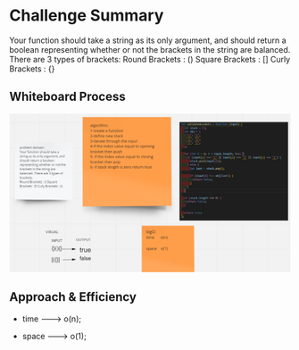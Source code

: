 # Challenge Summary

Your function should take a string as its only argument, and should return a boolean representing whether or not the brackets in the string are balanced. There are 3 types of brackets:
Round Brackets : () Square Brackets : [] Curly Brackets : {}

## Whiteboard Process

![](./1.png)

## Approach & Efficiency

- time ---> o(n);

- space ---> o(1);
